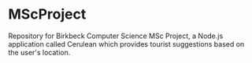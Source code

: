 # MScProject

Repository for Birkbeck Computer Science MSc Project, a Node.js application called Cerulean which provides tourist suggestions based on the user's location.
